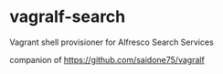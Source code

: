 # vagralf-search
Vagrant shell provisioner for Alfresco Search Services

companion of https://github.com/saidone75/vagralf
